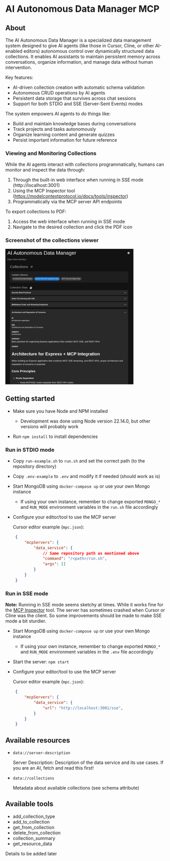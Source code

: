 # AI Autonomous Data Manager MCP

## About

The AI Autonomous Data Manager is a specialized data management system designed to give AI agents (like those in Cursor, Cline, or other AI-enabled editors) autonomous control over dynamically structured data collections. It enables AI assistants to maintain persistent memory across conversations, organize information, and manage data without human intervention.

Key features:
- AI-driven collection creation with automatic schema validation
- Autonomous CRUD operations by AI agents
- Persistent data storage that survives across chat sessions
- Support for both STDIO and SSE (Server-Sent Events) modes

The system empowers AI agents to do things like:
- Build and maintain knowledge bases during conversations
- Track projects and tasks autonomously
- Organize learning content and generate quizzes
- Persist important information for future reference

### Viewing and Monitoring Collections

While the AI agents interact with collections programmatically, humans can monitor and inspect the data through:
1. Through the built-in web interface when running in SSE mode (http://localhost:3001)
1. Using the MCP Inspector tool (https://modelcontextprotocol.io/docs/tools/inspector)
1. Programmatically via the MCP server API endpoints

To export collections to PDF:
1. Access the web interface when running in SSE mode
1. Navigate to the desired collection and click the PDF icon

### Screenshot of the collections viewer

<img src="front-end.png" width="400">



## Getting started

- Make sure you have Node and NPM installed
  - Development was done using Node version 22.14.0, but other versions will probably work

- Run `npm install` to install dependencies

### Run in STDIO mode

- Copy `run-example.sh` to `run.sh` and set the correct path (to the repository directory)

- Copy `.env-example` to `.env` and modify it if needed (should work as is)

- Start MongoDB using `docker-compose up` or use your own Mongo instance

   - If using your own instance, remember to change exported `MONGO_*` and `RUN_MODE` environment variables in the `run.sh` file accordingly

- Configure your editor/tool to use the MCP server

  Cursor editor example (`mpc.json`):

   ```json
    {
        "mcpServers": {
            "data_service": {
                // Same repository path as mentioned above
                "command": "/<path>/run.sh",
                "args": []
            }
        }
    }
    ```

### Run in SSE mode

**Note:** Running in SSE mode seems sketchy at times. While it works fine for the [MCP Inspector](https://modelcontextprotocol.io/docs/tools/inspector) tool. The server has sometimes crashed when Cursor or Cline was the client. So some improvements should be made to make SSE mode a bit sturdier.

- Start MongoDB using `docker-compose up` or use your own Mongo instance

   - If using your own instance, remember to change exported `MONGO_*` and `RUN_MODE` environment variables in the `.env` file accordingly


- Start the server: `npm start`

- Configure your editor/tool to use the MCP server

  Cursor editor example (`mpc.json`):

   ```json
    {
        "mcpServers": {
            "data_service": {
                "url": "http://localhost:3001/sse",
            }
        }
    }
    ```

## Available resources

- `data://server-description`

  Server Description: Description of the data service and its use cases. If you are an AI, fetch and read this first!

- `data://collections`

  Metadata about available collections (see schema attribute)

## Available tools

- add_collection_type
- add_to_collection
- get_from_collection
- delete_from_collection
- collection_summary
- get_resource_data

Details to be added later

